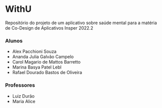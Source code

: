 # WithU
Repositório do projeto de um aplicativo sobre saúde mental para a matéria de Co-Design de Aplicativos Insper 2022.2
### Alunos
 * Alex Pacchioni Souza 
 * Ananda Julia Galvão Campelo
 * Carol Magario de Mattos Barretto
 * Marina Basya Patel Lebl
 * Rafael Dourado Bastos de Oliveira
### Professores
 * Luiz Durão
 * Maria Alice

